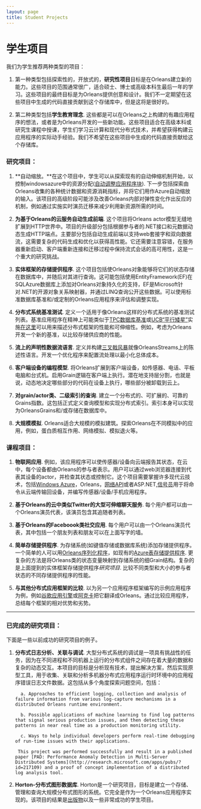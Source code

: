 ```yaml
---
layout: page
title: Student Projects
---
```


# 学生项目

我们为学生推荐两种类型的项目：

1.  第一种类型包括探索性的，开放式的，**研究性项目**目标是在Orleans建立新的能力。这些项目的范围通常很广，适合硕士、博士或高级本科生最后一年的学习。这些项目的最终目标是为Orleans提供创意和设计。我们不一定期望在这些项目中生成的代码直接贡献到这个存储库中，但是这将是很好的。

2.  第二种类型包括**学生教育理念**. 这些都是可以在Orleans之上构建的有趣应用程序的想法，或者是为Orleans开发的一些新功能。这些项目适合在高级本科或研究生课程中授课，学生们学习云计算和现代分布式技术，并希望获得构建云应用程序的实际动手经验。我们不希望在这些项目中生成的代码直接贡献给这个存储库。

### 研究项目：

1.  **自动缩放。**在这个项目中，学生可以从探索现有的自动伸缩机制开始，以控制windowsazure中的资源分配([自动调整应用程序块](http://azure.microsoft.com/en-us/documentation/articles/cloud-services-dotnet-autoscaling-application-block/)). 下一步包括探索由Orleans收集的各种统计数据和资源消耗指标，并将它们用作Azure自动缩放的输入。该项目的高级阶段可能涉及改善Orleans内部对弹性变化作出反应的机制，例如通过实施实时演员迁移来减少利用新资源所需的时间。

2.  **为基于Orleans的云服务自动生成前端**. 这个项目将Orleans actor模型无缝地扩展到HTTP世界中。项目的升级部分包括根据参与者的.NET接口和元数据动态生成HTTP端点。主要部分包括自动生成前端以支持web套接字和双向数据流，这需要复杂的代码生成和优化以获得高性能。它还需要注意容错，在服务器重新启动、客户端重新连接和迁移过程中保持流式会话的高可用性，这是一个重大的研究挑战。

3.  **实体框架的存储提供程序**. 这个项目包括使Orleans对象能够将它们的状态存储在数据库中，并随后对其进行查询。这可能包括使用EntityFramework(EF)在SQLAzure数据库上添加对Orleans对象持久化的支持，EF是Microsoft针对.NET的开源对象关系映射器，并通过LINQ查询公开这些数据。可以使用标准数据库基准和/或定制的Orleans应用程序来评估和调整实现。

4.  **分布式系统基准测试**. 定义一个适用于像Orleans这样的分布式系统的基准测试列表。基准应用程序在精神上可能类似于[TPC数据库基准](http://www.tpc.org/information/benchmarks.asp)或[UCB“平行矮星”](https://paralleldwarfs.codeplex.com/)实施[在这里](http://view.eecs.berkeley.edu/wiki/Dwarfs)可以用来描述分布式框架的性能和可伸缩性。例如，考虑为Orleans开发一个新的基准，以比较存储供应商的性能。

5.  **流上的声明性数据流语言**. 定义并构建[三叉戟风暴](https://storm.apache.org/documentation/Trident-tutorial.html)就像OrleansStreams上的陈述性语言。开发一个优化程序来配置流处理以最小化总体成本。

6.  **客户端设备的编程模型**. 将Orleans扩展到客户端设备，如传感器、电话、平板电脑和台式机。启用Grain逻辑在客户端上执行。潜在地支持层分割，也就是说，动态地决定哪些部分的代码在设备上执行，哪些部分被卸载到云上。

7.  **对grain/actor类、二级索引的查询**. 建立一个分布式的、可扩展的、可靠的Grains指数。这包括正式定义查询模型和实现分布式索引。索引本身可以实现为OrleansGrains和/或存储在数据库中。

8.  **大规模模拟**. Orleans适合大规模的模拟建筑。探索Orleans在不同模拟中的应用，例如，蛋白质相互作用、网络模拟、模拟退火等。

### 课程项目：

1.  **物联网应用**. 例如，该应用程序可以使传感器/设备向云端报告其状态，在云中，每个设备都由Orleans的参与者表示。用户可以通过web浏览器连接到代表其设备的actor，并检查其状态或控制它。这个项目需要掌握许多现代云技术，包括[Windows Azure](http://azure.microsoft.com/)，Orleans，[网络API](http://www.asp.net/web-api)或者ASP.NET,[信号员](http://signalr.net/)用于将命令从云端传输回设备，并编写传感器/设备/手机应用程序。

2.  **基于Orleans的云中类似Twitter的大型可伸缩聊天服务**. 每个用户都可以由一个Orleans演员代表，该演员包含其追随者列表。

3.  **基于Orleans的Faceboook类社交应用**. 每个用户可以由一个Orleans演员代表，其中包括一个朋友列表和朋友可以在上面写字的墙。

4.  **简单存储提供程序**. 为存储系统(如键值存储或数据库系统)添加存储提供程序。一个简单的人可以用[Orleans序列化程序](https://github.com/dotnet/orleans/tree/master/src/Orleans/Serialization)，如现有的[Azure表存储提供程序](https://github.com/dotnet/orleans/blob/master/src/OrleansProviders/Storage/AzureTableStorage.cs). 更复杂的方法是将Orleans类的状态变量映射到存储系统的细Grain结构。复杂的是上面提到的实体框架存储提供程序*研究项目*. 比较不同类型和大小的参与者状态的不同存储提供程序的性能。

5.  **与其他分布式应用框架的比较**. 以为另一个应用程序框架编写的示例应用程序为例，例如[谷歌应用引擎](https://cloud.google.com/appengine/docs)或[阿克卡](http://akka.io/)把它翻译成Orleans。通过比较应用程序，总结每个框架的相对优势和劣势。

* * *

### 已完成的研究项目：

下面是一些以前成功的研究项目的例子。

1.  **分布式日志分析、关联与调试**. 大型分布式系统的调试是一项具有挑战性的任务，因为在不同进程和不同机器上运行的分布式组件之间存在着大量的数据和复杂的动态交互。本项目的目标是分析现有技术，提出解决方案，然后实现原型工具，用于收集、关联和分析多机器分布式应用程序运行时环境中的应用程序错误日志文件数据。这包括从多个角度探索问题空间，包括：

    ```
      a. Approaches to efficient logging, collection and analysis of failure information from various log-capture mechanisms in a distributed Orleans runtime environment.

      b. Possible applications of machine learning to find log patterns that signal serious production issues, and then detecting these patterns in near real time as a production monitoring utility.

      c. Ways to help individual developers perform real-time debugging of run-time issues with their applications.

     This project was performed successfully and result in a published paper [PAD: Performance Anomaly Detection in Multi-Server Distributed Systems](http://research.microsoft.com/apps/pubs/?id=217109) and a proof of concept implementation of a distributed log analysis tool.
    ```

2.  **Horton-分布式图形数据库**. Horton是一个研究项目，目标是建立一个存储、管理和查询大规模分布式图形的系统。它完全是作为一个Orleans应用程序实现的。该项目的结果是[出版物](http://research.microsoft.com/en-us/projects/ldg/)以及一些非常成功的学生项目。
